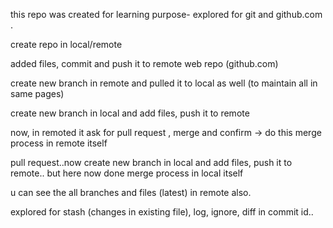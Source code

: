 this repo was created for learning purpose- explored for git and github.com .

create repo in local/remote

added files, commit and push it to remote web repo (github.com)

create new branch in remote and pulled it to local as well (to maintain all in same pages)

create new branch in local and add files, push it to remote

now, in remoted it ask for pull request , merge and confirm -> do this merge process in remote itself

pull request..now create new branch in local and add files, push it to remote.. but here now done merge process in local itself

u can see the all branches and files (latest) in remote also.

explored for stash (changes in existing file), log, ignore, diff in commit id..
